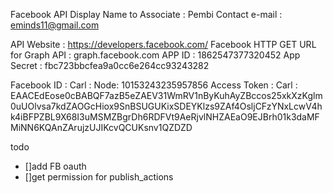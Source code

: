 Facebook API
Display Name to Associate : Pembi
Contact e-mail : eminds11@gmail.com

API Website : https://developers.facebook.com/
Facebook HTTP GET URL for Graph API : graph.facebook.com 
APP ID : 1862547377320452
App Secret : fbc723bbcfea9a0cc6e264cc93243282

Facebook ID : Carl : Node: 10153243235957856
Access Token : Carl : EAACEdEose0cBABQF7azB5eZAEV31WmRV1nByKuhAyZBccos25xkXzKglm0uUOlvsa7kdZAOGcHiox9SnBSUGUKixSDEYKlzs9ZAf4OsljCFzYNxLcwV4hk4iBFPZBL9X68I3uMSMZBgrDh6RDFVt9AeRjvlNHZAEaO9EJBrh01k3daMFMiNN6KQAnZArujzUJIKcvQCUKsnv1QZDZD


todo
- []add FB oauth
- []get permission for publish_actions 
